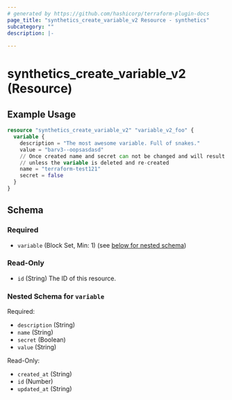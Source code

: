 ```yaml
---
# generated by https://github.com/hashicorp/terraform-plugin-docs
page_title: "synthetics_create_variable_v2 Resource - synthetics"
subcategory: ""
description: |-
  
---
```


# synthetics_create_variable_v2 (Resource)



## Example Usage

```terraform
resource "synthetics_create_variable_v2" "variable_v2_foo" {
  variable {
    description = "The most awesome variable. Full of snakes."
    value = "barv3--oopsasdasd"
    // Once created name and secret can not be changed and will result in a 422 from the API
    // unless the variable is deleted and re-created
    name = "terraform-test121"
    secret = false  
  }    
}
```

<!-- schema generated by tfplugindocs -->
## Schema

### Required

- `variable` (Block Set, Min: 1) (see [below for nested schema](#nestedblock--variable))

### Read-Only

- `id` (String) The ID of this resource.

<a id="nestedblock--variable"></a>
### Nested Schema for `variable`

Required:

- `description` (String)
- `name` (String)
- `secret` (Boolean)
- `value` (String)

Read-Only:

- `created_at` (String)
- `id` (Number)
- `updated_at` (String)
